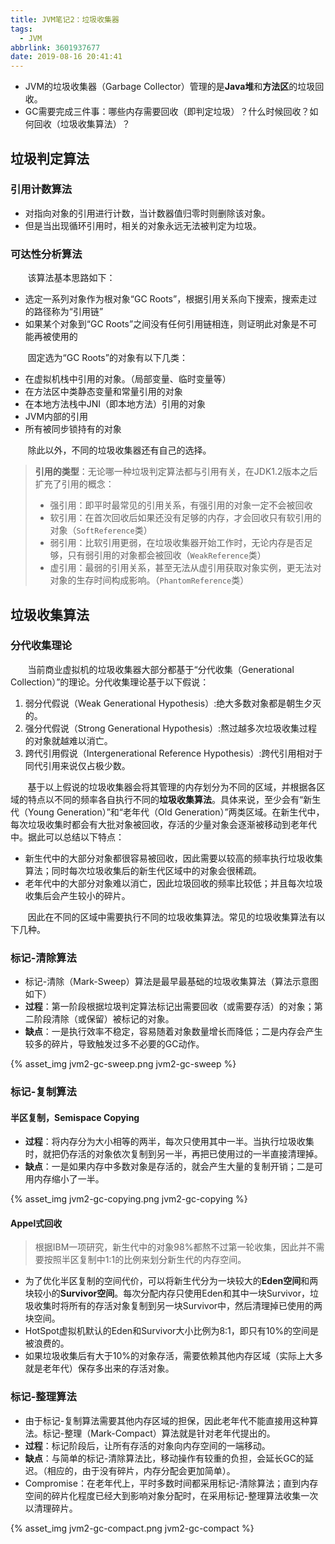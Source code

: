 ```yaml
---
title: JVM笔记2：垃圾收集器
tags:
  - JVM
abbrlink: 3601937677
date: 2019-08-16 20:41:41
---
```



* JVM的垃圾收集器（Garbage Collector）管理的是**Java堆**和**方法区**的垃圾回收。
* GC需要完成三件事：哪些内存需要回收（即判定垃圾）？什么时候回收？如何回收（垃圾收集算法）？

<!--more-->

## 垃圾判定算法

### 引用计数算法

* 对指向对象的引用进行计数，当计数器值归零时则删除该对象。
* 但是当出现循环引用时，相关的对象永远无法被判定为垃圾。

### 可达性分析算法

&#160; &#160; &#160; &#160;该算法基本思路如下：
* 选定一系列对象作为根对象“GC Roots”，根据引用关系向下搜索，搜索走过的路径称为“引用链”
* 如果某个对象到“GC Roots”之间没有任何引用链相连，则证明此对象是不可能再被使用的

&#160; &#160; &#160; &#160;固定选为“GC Roots”的对象有以下几类：
* 在虚拟机栈中引用的对象。（局部变量、临时变量等）
* 在方法区中类静态变量和常量引用的对象
* 在本地方法栈中JNI（即本地方法）引用的对象
* JVM内部的引用
* 所有被同步锁持有的对象

&#160; &#160; &#160; &#160;除此以外，不同的垃圾收集器还有自己的选择。

> **引用的类型**：无论哪一种垃圾判定算法都与引用有关，在JDK1.2版本之后扩充了引用的概念：
> * 强引用：即平时最常见的引用关系，有强引用的对象一定不会被回收
> * 软引用：在首次回收后如果还没有足够的内存，才会回收只有软引用的对象（`SoftReference`类）
> * 弱引用：比软引用更弱，在垃圾收集器开始工作时，无论内存是否足够，只有弱引用的对象都会被回收（`WeakReference`类）
> * 虚引用：最弱的引用关系，甚至无法从虚引用获取对象实例，更无法对对象的生存时间构成影响。（`PhantomReference`类）

## 垃圾收集算法

### 分代收集理论

&#160; &#160; &#160; &#160;当前商业虚拟机的垃圾收集器大部分都基于“分代收集（Generational Collection）”的理论。分代收集理论基于以下假说：
1. 弱分代假说（Weak Generational Hypothesis）:绝大多数对象都是朝生夕灭的。
2. 强分代假说（Strong Generational Hypothesis）:熬过越多次垃圾收集过程的对象就越难以消亡。
3. 跨代引用假说（Intergenerational Reference Hypothesis）:跨代引用相对于同代引用来说仅占极少数。

&#160; &#160; &#160; &#160;基于以上假说的垃圾收集器会将其管理的内存划分为不同的区域，并根据各区域的特点以不同的频率各自执行不同的**垃圾收集算法**。具体来说，至少会有“新生代（Young Generation）”和“老年代（Old Generation）”两类区域。在新生代中，每次垃圾收集时都会有大批对象被回收，存活的少量对象会逐渐被移动到老年代中。据此可以总结以下特点：
* 新生代中的大部分对象都很容易被回收，因此需要以较高的频率执行垃圾收集算法；同时每次垃圾收集后的新生代区域中的对象会很稀疏。
* 老年代中的大部分对象难以消亡，因此垃圾回收的频率比较低；并且每次垃圾收集后会产生较小的碎片。


&#160; &#160; &#160; &#160;因此在不同的区域中需要执行不同的垃圾收集算法。常见的垃圾收集算法有以下几种。

### 标记-清除算法

* 标记-清除（Mark-Sweep）算法是最早最基础的垃圾收集算法（算法示意图如下）
* **过程**：第一阶段根据垃圾判定算法标记出需要回收（或需要存活）的对象；第二阶段清除（或保留）被标记的对象。
* **缺点**：一是执行效率不稳定，容易随着对象数量增长而降低；二是内存会产生较多的碎片，导致触发过多不必要的GC动作。

{% asset_img jvm2-gc-sweep.png jvm2-gc-sweep %}

### 标记-复制算法

#### 半区复制，Semispace Copying

* **过程**：将内存分为大小相等的两半，每次只使用其中一半。当执行垃圾收集时，就把仍存活的对象依次复制到另一半，再把已使用过的一半直接清理掉。
* **缺点**：一是如果内存中多数对象是存活的，就会产生大量的复制开销；二是可用内存缩小了一半。

{% asset_img jvm2-gc-copying.png jvm2-gc-copying %}

#### Appel式回收

> 根据IBM一项研究，新生代中的对象98%都熬不过第一轮收集，因此并不需要按照半区复制中1:1的比例来划分新生代的内存空间。

* 为了优化半区复制的空间代价，可以将新生代分为一块较大的**Eden空间**和两块较小的**Survivor空间**。每次分配内存只使用Eden和其中一块Survivor，垃圾收集时将所有的存活对象复制到另一块Survivor中，然后清理掉已使用的两块空间。
* HotSpot虚拟机默认的Eden和Survivor大小比例为8:1，即只有10%的空间是被浪费的。
* 如果垃圾收集后有大于10%的对象存活，需要依赖其他内存区域（实际上大多就是老年代）保存多出来的存活对象。

### 标记-整理算法

* 由于标记-复制算法需要其他内存区域的担保，因此老年代不能直接用这种算法。标记-整理（Mark-Compact）算法就是针对老年代提出的。
* **过程**：标记阶段后，让所有存活的对象向内存空间的一端移动。
* **缺点**：与简单的标记-清除算法比，移动操作有较重的负担，会延长GC的延迟。（相应的，由于没有碎片，内存分配会更加简单）。
* Compromise：在老年代上，平时多数时间都采用标记-清除算法；直到内存空间的碎片化程度已经大到影响对象分配时，在采用标记-整理算法收集一次以清理碎片。

{% asset_img jvm2-gc-compact.png jvm2-gc-compact %}
